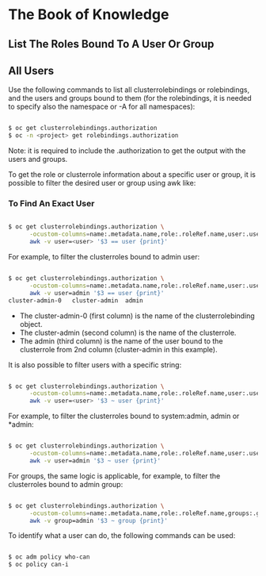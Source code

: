 
# The Book of Knowledge

## List The Roles Bound To A User Or Group

## All Users

Use the following commands to list all clusterrolebindings or
rolebindings, and the users and groups bound to them (for the
rolebindings, it is needed to specify also the namespace or -A for
all namespaces):

``` bash

$ oc get clusterrolebindings.authorization
$ oc -n <project> get rolebindings.authorization

```

Note: it is required to include the .authorization to get the output with the users and groups.

To get the role or clusterrole information about a specific user or group, it is possible to filter the desired user or group using awk like:

### To Find An Exact User

``` bash

$ oc get clusterrolebindings.authorization \
      -ocustom-columns=name:.metadata.name,role:.roleRef.name,user:.userNames.* |
      awk -v user=<user> '$3 == user {print}'

```

For example, to filter the clusterroles bound to admin user:

``` bash

$ oc get clusterrolebindings.authorization \
      -ocustom-columns=name:.metadata.name,role:.roleRef.name,user:.userNames.* |
      awk -v user=admin '$3 == user {print}'
cluster-admin-0   cluster-admin  admin

```

* The cluster-admin-0 (first column) is the name of the clusterrolebinding object.
* The cluster-admin (second column) is the name of the clusterrole.
* The admin (third column) is the name of the user bound to the clusterrole from 2nd column  (cluster-admin in this example).

It is also possible to filter users with a specific string:

``` bash

$ oc get clusterrolebindings.authorization \
      -ocustom-columns=name:.metadata.name,role:.roleRef.name,user:.userNames.* |
      awk -v user=<user> '$3 ~ user {print}'

```

   For example, to filter the clusterroles bound to system:admin, admin or \*admin:

``` bash

$ oc get clusterrolebindings.authorization \
      -ocustom-columns=name:.metadata.name,role:.roleRef.name,user:.userNames.* |
      awk -v user=admin '$3 ~ user {print}'

```

For groups, the same logic is applicable, for example, to filter the clusterroles bound to admin group:

``` bash

$ oc get clusterrolebindings.authorization \
      -ocustom-columns=name:.metadata.name,role:.roleRef.name,groups:.groupNames.* |
      awk -v group=admin '$3 ~ group {print}'

```

To identify what a user can do, the following commands can be used:

``` bash

$ oc adm policy who-can
$ oc policy can-i

```

<!-- vim: set ai et nu cin sts=3 sw=3 ts=3 tw=0 filetype=markdown :-->

